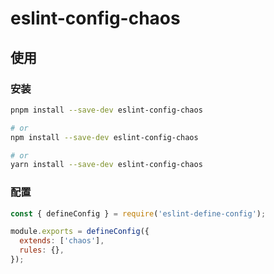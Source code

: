 # eslint-config-chaos

## 使用

### 安装

```sh
pnpm install --save-dev eslint-config-chaos

# or
npm install --save-dev eslint-config-chaos

# or
yarn install --save-dev eslint-config-chaos
```

### 配置

```js
const { defineConfig } = require('eslint-define-config');

module.exports = defineConfig({
  extends: ['chaos'],
  rules: {},
});
```
